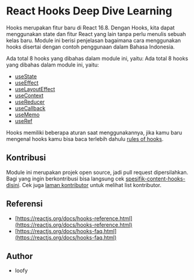 # React Hooks Deep Dive Learning

Hooks merupakan fitur baru di React 16.8. Dengan Hooks, kita dapat menggunakan state dan fitur React yang lain tanpa perlu menulis sebuah kelas baru. Module ini berisi penjelasan bagaimana cara menggunakan hooks disertai dengan contoh penggunaan dalam Bahasa Indonesia.

Ada total 8 hooks yang dibahas dalam module ini, yaitu:
Ada total 8 hooks yang dibahas dalam module ini, yaitu:

- [useState](https://github.com/foxxydevs/react-ts/tree/master/src/components/hooks/useState)
- [useEffect](https://github.com/foxxydevs/react-ts/tree/master/src/components/hooks/useEffect)
- [useLayoutEffect](https://github.com/foxxydevs/react-ts/tree/master/src/components/hooks/useLayoutEffect)
- [useContext](https://github.com/foxxydevs/react-ts/tree/master/src/components/hooks/useContext)
- [useReducer](https://github.com/foxxydevs/react-ts/tree/master/src/components/hooks/useReducer)
- [useCallback](https://github.com/foxxydevs/react-ts/tree/master/src/components/hooks/useCallBack)
- [useMemo](https://github.com/foxxydevs/react-ts/tree/master/src/components/hooks/useMemo)
- [useRef](https://github.com/foxxydevs/react-ts/tree/master/src/components/hooks/useRef)

Hooks memiliki beberapa aturan saat menggunakannya, jika kamu baru mengenal hooks kamu bisa baca terlebih dahulu [rules of hooks](https://reactjs.org/docs/hooks-rules.html).

## Kontribusi

Module ini merupakan projek open source, jadi pull request dipersilahkan. Bagi yang ingin berkontribusi bisa langsung cek [spesifik-content-hooks-disini](https://github.com/foxxydevs/react-ts/tree/master/src/components/hooks). Cek juga [laman kontributor](https://github.com/foxxydevs/react-ts) untuk melihat list kontributor.

## Referensi

- [https://reactjs.org/docs/hooks-reference.html](https://reactjs.org/docs/hooks-reference.html)
- [https://reactjs.org/docs/hooks-faq.html](https://reactjs.org/docs/hooks-faq.html)

## Author

- Ioofy
